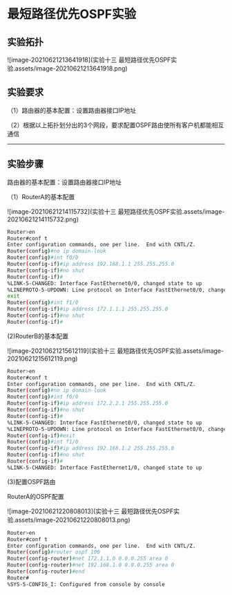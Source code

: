 # 最短路径优先OSPF实验

## 实验拓扑

![image-20210621213641918](实验十三 最短路径优先OSPF实验.assets/image-20210621213641918.png)

## 实验要求

（1）路由器的基本配置：设置路由器接口IP地址

（2）根据以上拓扑划分出的3个网段，要求配置OSPF路由使所有客户机都能相互通信

---

## 实验步骤

路由器的基本配置：设置路由器接口IP地址

（1）RouterA的基本配置

![image-20210621214115732](实验十三 最短路径优先OSPF实验.assets/image-20210621214115732.png)

```bash
Router>en
Router#conf t
Enter configuration commands, one per line.  End with CNTL/Z.
Router(config)#no ip domain-look
Router(config)#int f0/0
Router(config-if)#ip address 192.168.1.1 255.255.255.0
Router(config-if)#no shut
Router(config-if)#
%LINK-5-CHANGED: Interface FastEthernet0/0, changed state to up
%LINEPROTO-5-UPDOWN: Line protocol on Interface FastEthernet0/0, changed state to up
exit
Router(config)#int f1/0
Router(config-if)#ip address 172.1.1.1 255.255.255.0
Router(config-if)#no shut
Router(config-if)#
```

(2)RouterB的基本配置

![image-20210621215612119](实验十三 最短路径优先OSPF实验.assets/image-20210621215612119.png)

```bash
Router>en
Router#conf t
Enter configuration commands, one per line.  End with CNTL/Z.
Router(config)#no ip domain-look
Router(config)#int f0/0
Router(config-if)#ip address 172.2.2.1 255.255.255.0
Router(config-if)#no shut
Router(config-if)#
%LINK-5-CHANGED: Interface FastEthernet0/0, changed state to up
%LINEPROTO-5-UPDOWN: Line protocol on Interface FastEthernet0/0, changed state to up
Router(config-if)#exit
Router(config)#int f1/0
Router(config-if)#ip address 192.168.1.2 255.255.255.0
Router(config-if)#no shut
Router(config-if)#
%LINK-5-CHANGED: Interface FastEthernet1/0, changed state to up
```

(3)配置OSPF路由

RouterA的OSPF配置

![image-20210621220808013](实验十三 最短路径优先OSPF实验.assets/image-20210621220808013.png)

```bash
Router>en
Router#conf t
Enter configuration commands, one per line.  End with CNTL/Z.
Router(config)#router ospf 100
Router(config-router)#net 172.1.1.0 0.0.0.255 area 0
Router(config-router)#net 192.168.1.0 0.0.0.255 area 0
Router(config-router)#end
Router#
%SYS-5-CONFIG_I: Configured from console by console
```

